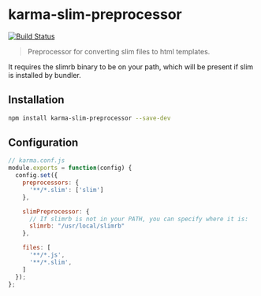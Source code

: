 # karma-slim-preprocessor

[![Build Status](https://travis-ci.org/Scrimmage/karma-slim-preprocessor.svg?branch=master)](https://travis-ci.org/Scrimmage/karma-slim-preprocessor)

> Preprocessor for converting slim files to html templates.

It requires the slimrb binary to be on your path, which will be present if slim
is installed by bundler.

## Installation

```bash
npm install karma-slim-preprocessor --save-dev
```

## Configuration

```js
// karma.conf.js
module.exports = function(config) {
  config.set({
    preprocessors: {
      '**/*.slim': ['slim']
    },

    slimPreprocessor: {
      // If slimrb is not in your PATH, you can specify where it is:
      slimrb: "/usr/local/slimrb"
    },

    files: [
      '**/*.js',
      '**/*.slim',
    ]
  });
};
```

